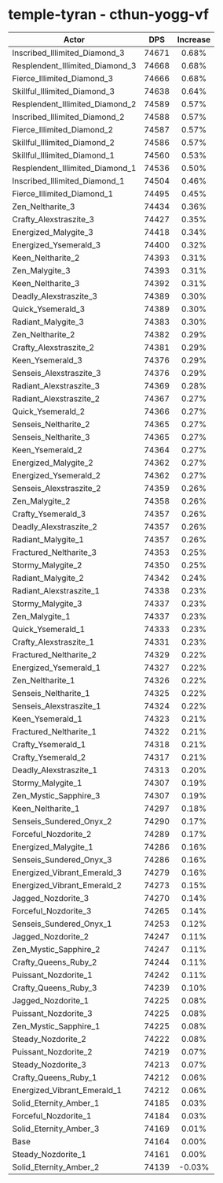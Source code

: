 # temple-tyran - cthun-yogg-vf
| Actor | DPS | Increase |
|---|:---:|:---:|
|Inscribed_Illimited_Diamond_3|74671|0.68%|
|Resplendent_Illimited_Diamond_3|74668|0.68%|
|Fierce_Illimited_Diamond_3|74666|0.68%|
|Skillful_Illimited_Diamond_3|74638|0.64%|
|Resplendent_Illimited_Diamond_2|74589|0.57%|
|Inscribed_Illimited_Diamond_2|74588|0.57%|
|Fierce_Illimited_Diamond_2|74587|0.57%|
|Skillful_Illimited_Diamond_2|74586|0.57%|
|Skillful_Illimited_Diamond_1|74560|0.53%|
|Resplendent_Illimited_Diamond_1|74536|0.50%|
|Inscribed_Illimited_Diamond_1|74504|0.46%|
|Fierce_Illimited_Diamond_1|74495|0.45%|
|Zen_Neltharite_3|74434|0.36%|
|Crafty_Alexstraszite_3|74427|0.35%|
|Energized_Malygite_3|74418|0.34%|
|Energized_Ysemerald_3|74400|0.32%|
|Keen_Neltharite_2|74393|0.31%|
|Zen_Malygite_3|74393|0.31%|
|Keen_Neltharite_3|74392|0.31%|
|Deadly_Alexstraszite_3|74389|0.30%|
|Quick_Ysemerald_3|74389|0.30%|
|Radiant_Malygite_3|74383|0.30%|
|Zen_Neltharite_2|74382|0.29%|
|Crafty_Alexstraszite_2|74381|0.29%|
|Keen_Ysemerald_3|74376|0.29%|
|Senseis_Alexstraszite_3|74376|0.29%|
|Radiant_Alexstraszite_3|74369|0.28%|
|Radiant_Alexstraszite_2|74367|0.27%|
|Quick_Ysemerald_2|74366|0.27%|
|Senseis_Neltharite_2|74365|0.27%|
|Senseis_Neltharite_3|74365|0.27%|
|Keen_Ysemerald_2|74364|0.27%|
|Energized_Malygite_2|74362|0.27%|
|Energized_Ysemerald_2|74362|0.27%|
|Senseis_Alexstraszite_2|74359|0.26%|
|Zen_Malygite_2|74358|0.26%|
|Crafty_Ysemerald_3|74357|0.26%|
|Deadly_Alexstraszite_2|74357|0.26%|
|Radiant_Malygite_1|74357|0.26%|
|Fractured_Neltharite_3|74353|0.25%|
|Stormy_Malygite_2|74350|0.25%|
|Radiant_Malygite_2|74342|0.24%|
|Radiant_Alexstraszite_1|74338|0.23%|
|Stormy_Malygite_3|74337|0.23%|
|Zen_Malygite_1|74337|0.23%|
|Quick_Ysemerald_1|74333|0.23%|
|Crafty_Alexstraszite_1|74331|0.23%|
|Fractured_Neltharite_2|74329|0.22%|
|Energized_Ysemerald_1|74327|0.22%|
|Zen_Neltharite_1|74326|0.22%|
|Senseis_Neltharite_1|74325|0.22%|
|Senseis_Alexstraszite_1|74324|0.22%|
|Keen_Ysemerald_1|74323|0.21%|
|Fractured_Neltharite_1|74322|0.21%|
|Crafty_Ysemerald_1|74318|0.21%|
|Crafty_Ysemerald_2|74317|0.21%|
|Deadly_Alexstraszite_1|74313|0.20%|
|Stormy_Malygite_1|74307|0.19%|
|Zen_Mystic_Sapphire_3|74307|0.19%|
|Keen_Neltharite_1|74297|0.18%|
|Senseis_Sundered_Onyx_2|74290|0.17%|
|Forceful_Nozdorite_2|74289|0.17%|
|Energized_Malygite_1|74286|0.16%|
|Senseis_Sundered_Onyx_3|74286|0.16%|
|Energized_Vibrant_Emerald_3|74279|0.16%|
|Energized_Vibrant_Emerald_2|74273|0.15%|
|Jagged_Nozdorite_3|74270|0.14%|
|Forceful_Nozdorite_3|74265|0.14%|
|Senseis_Sundered_Onyx_1|74253|0.12%|
|Jagged_Nozdorite_2|74247|0.11%|
|Zen_Mystic_Sapphire_2|74247|0.11%|
|Crafty_Queens_Ruby_2|74244|0.11%|
|Puissant_Nozdorite_1|74242|0.11%|
|Crafty_Queens_Ruby_3|74239|0.10%|
|Jagged_Nozdorite_1|74225|0.08%|
|Puissant_Nozdorite_3|74225|0.08%|
|Zen_Mystic_Sapphire_1|74225|0.08%|
|Steady_Nozdorite_2|74222|0.08%|
|Puissant_Nozdorite_2|74219|0.07%|
|Steady_Nozdorite_3|74213|0.07%|
|Crafty_Queens_Ruby_1|74212|0.06%|
|Energized_Vibrant_Emerald_1|74212|0.06%|
|Solid_Eternity_Amber_1|74185|0.03%|
|Forceful_Nozdorite_1|74184|0.03%|
|Solid_Eternity_Amber_3|74169|0.01%|
|Base|74164|0.00%|
|Steady_Nozdorite_1|74161|0.00%|
|Solid_Eternity_Amber_2|74139|-0.03%|
